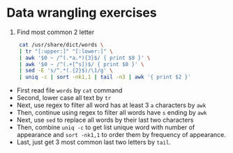 # Data wrangling exercises 

1. Find most common 2 letter
```bash
    cat /usr/share/dict/words \
    | tr "[:upper:]" "[:lower:]" \ 
    | awk '$0 ~ /^(.*a.*){3}$/ { print $0 }' \
    | awk '$0 ~ /^(.+[^s])$/ { print $0 }' \
    | sed -E 's/^.*(.{2}$)/\1/g' \
    | uniq -c | sort -nk1,1 | tail -n3 | awk '{ print $2 }'
```
- First read file `words` by `cat` command
- Second, lower case all text by `tr`
- Next, use regex to filter all word has at least 3 `a` characters by `awk`
- Then, continue using regex to filter all words have `s` ending by `awk`
- Next, use `sed` to replace all words by their last two characters
- Then, combine `uniq -c` to get list unique word with number of appearance and `sort -nk1,1` to order them by frequency of appearance.
- Last, just get 3 most common last two letters by `tail`.

